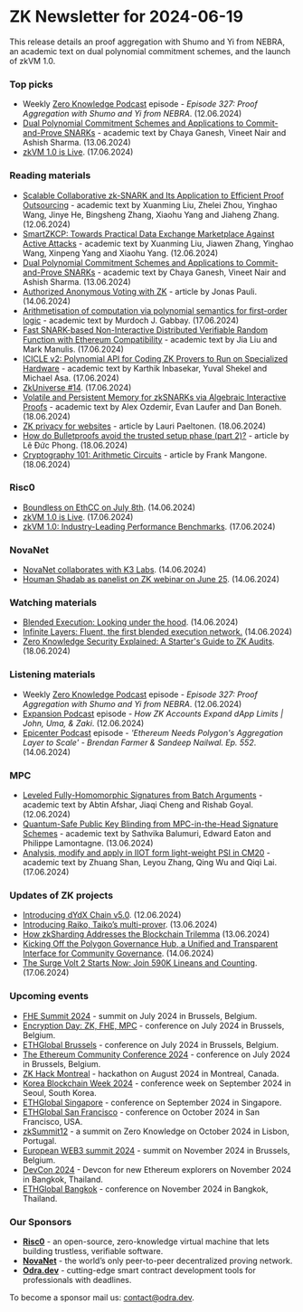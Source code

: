 # ZK Newsletter for 2024-06-19
This release details an proof aggregation with Shumo and Yi from NEBRA, an academic text on dual polynomial commitment schemes, and the launch of zkVM 1.0.

### Top picks
* Weekly [Zero Knowledge Podcast](https://zeroknowledge.fm/327-2/) episode - *Episode 327: Proof Aggregation with Shumo and Yi from NEBRA*. (12.06.2024)
* [Dual Polynomial Commitment Schemes and Applications to Commit-and-Prove SNARKs](https://eprint.iacr.org/2024/943.pdf) - academic text by Chaya Ganesh, Vineet Nair and Ashish Sharma. (13.06.2024)
* [zkVM 1.0 is Live](https://www.risczero.com/blog/hello-zkvm-1-0). (17.06.2024)

### Reading materials 
* [Scalable Collaborative zk-SNARK and Its Application to Efficient Proof Outsourcing](https://eprint.iacr.org/2024/940.pdf) - academic text by Xuanming Liu, Zhelei Zhou, Yinghao Wang, Jinye He, Bingsheng Zhang, Xiaohu Yang and Jiaheng Zhang. (12.06.2024)
* [SmartZKCP: Towards Practical Data Exchange Marketplace Against Active Attacks](https://eprint.iacr.org/2024/941.pdf) - academic text by Xuanming Liu, Jiawen Zhang, Yinghao Wang, Xinpeng Yang and Xiaohu Yang. (12.06.2024)
* [Dual Polynomial Commitment Schemes and Applications to Commit-and-Prove SNARKs](https://eprint.iacr.org/2024/943.pdf) - academic text by Chaya Ganesh, Vineet Nair and Ashish Sharma. (13.06.2024)
* [Authorized Anonymous Voting with ZK](https://medium.com/@jonas_casper/authorized-anonymous-voting-with-zk-721853cd8709) - article by Jonas Pauli. (14.06.2024)
* [Arithmetisation of computation via polynomial semantics for first-order logic](https://eprint.iacr.org/2024/954.pdf) - academic text by Murdoch J. Gabbay. (17.06.2024)
* [Fast SNARK-based Non-Interactive Distributed Verifiable Random Function with Ethereum Compatibility](https://eprint.iacr.org/2024/968.pdf) - academic text by Jia Liu and Mark Manulis. (17.06.2024)
* [ICICLE v2: Polynomial API for Coding ZK Provers to Run on Specialized Hardware](https://eprint.iacr.org/2024/973.pdf) - academic text by Karthik Inbasekar, Yuval Shekel and Michael Asa. (17.06.2024)
* [ZkUniverse #14](https://medium.com/@ZkCampus/zkuniverse-14-029c7518db62). (17.06.2024)
* [Volatile and Persistent Memory for zkSNARKs via Algebraic Interactive Proofs](https://eprint.iacr.org/2024/979.pdf) - academic text by Alex Ozdemir, Evan Laufer and Dan Boneh. (18.06.2024)
* [ZK privacy for websites](https://medium.com/@laurippeltonen/zk-privacy-for-websites-3e6a67fc79b1) - article by Lauri Paeltonen. (18.06.2024)
* [How do Bulletproofs avoid the trusted setup phase (part 2)?](https://leducphong.medium.com/how-do-bulletproofs-avoid-the-trusted-setup-phase-part-2-68a9da23e1f6) - article by Lê Đức Phong. (18.06.2024)
* [Cryptography 101: Arithmetic Circuits](https://medium.com/@francomangone18/cryptography-101-arithmetic-circuits-351ca87647a9) - article by Frank Mangone. (18.06.2024)

### Risc0
* [Boundless on EthCC on July 8th](https://x.com/RiscZero/status/1801603437173321857). (14.06.2024)
* [zkVM 1.0 is Live](https://www.risczero.com/blog/hello-zkvm-1-0). (17.06.2024)
* [zkVM 1.0: Industry-Leading Performance Benchmarks](https://www.risczero.com/blog/beating-moores-law-with-zkvm-1-0). (17.06.2024)

### NovaNet 
* [NovaNet collaborates with K3 Labs](https://x.com/k3_labs/status/1801545284515729828). (14.06.2024)
* [Houman Shadab as panelist on ZK webinar on June 25](https://x.com/EntEthAlliance/status/1801654113790259273). (14.06.2024)

### Watching materials
* [Blended Execution: Looking under the hood](https://www.youtube.com/watch?v=e4ZysLwoQ8c). (14.06.2024)
* [Infinite Layers: Fluent, the first blended execution network.](https://www.youtube.com/watch?v=Ma64fs7-M9E) (14.06.2024)
* [Zero Knowledge Security Explained: A Starter's Guide to ZK Audits](https://www.youtube.com/watch?v=hxPjKct-5iQ). (18.06.2024)

### Listening materials
* Weekly [Zero Knowledge Podcast](https://zeroknowledge.fm/327-2/) episode - *Episode 327: Proof Aggregation with Shumo and Yi from NEBRA*. (12.06.2024)
* [Expansion Podcast](https://www.youtube.com/watch?v=VMmI77qcLyg) episode - *How ZK Accounts Expand dApp Limits | John, Uma, & Zaki*. (12.06.2024) 
* [Epicenter Podcast](https://www.youtube.com/watch?v=pCzjW6GrRTg) episode - *'Ethereum Needs Polygon's Aggregation Layer to Scale' - Brendan Farmer & Sandeep Nailwal. Ep. 552*. (14.06.2024)

### MPC
* [Leveled Fully-Homomorphic Signatures from Batch Arguments](https://eprint.iacr.org/2024/931.pdf) - academic text by Abtin Afshar, Jiaqi Cheng and Rishab Goyal. (12.06.2024)
* [Quantum-Safe Public Key Blinding from MPC-in-the-Head Signature Schemes](https://eprint.iacr.org/2024/945.pdf) - academic text by Sathvika Balumuri, Edward Eaton and Philippe Lamontagne. (13.06.2024)
* [Analysis, modify and apply in IIOT form light-weight PSI in CM20](https://eprint.iacr.org/2024/969.pdf) - academic text by Zhuang Shan, Leyou Zhang, Qing Wu and Qiqi Lai. (17.06.2024)
 
### Updates of ZK projects
* [Introducing dYdX Chain v5.0](https://dydx.exchange/blog/version-5). (12.06.2024)
* [Introducing Raiko, Taiko’s multi-prover](https://taiko.mirror.xyz/qmw6Or2T8OnadFpqULXDZaIzsBKRVvavB-AEUvp6fxM). (13.06.2024)
* [How zkSharding Addresses the Blockchain Trilemma](https://nil.foundation/blog/post/zkSharding_scaling) (13.06.2024)
* [Kicking Off the Polygon Governance Hub, a Unified and Transparent Interface for Community Governance](https://polygon.technology/blog/kicking-off-the-polygon-governance-hub-a-unified-and-transparent-interface-for-community-governance). (14.06.2024)
* [The Surge Volt 2 Starts Now: Join 590K Lineans and Counting](https://linea.mirror.xyz/atPtcNQWJg02G-Za-nOB5A5OQKcZn_t1Blq05PO-17I). (17.06.2024)

### Upcoming events
* [FHE Summit 2024](https://twitter.com/FHEOnchain/status/1777666116455911823/photo/1/) - summit on July 2024 in Brussels, Belgium. 
* [Encryption Day: ZK, FHE, MPC](https://lu.ma/encrypt) - conference on July 2024 in Brussels, Belgium.
* [ETHGlobal Brussels](https://ethglobal.com/events/brussels) - conference on July 2024 in Brussels, Belgium. 
* [The Ethereum Community Conference 2024](https://ethcc.io/) - conference on July 2024 in Brussels, Belgium. 
* [ZK Hack Montreal](https://zk-hack-montreal.devfolio.co/) - hackathon on August 2024 in Montreal, Canada.
* [Korea Blockchain Week 2024](https://koreablockchainweek.com/) - conference week on September 2024 in Seoul, South Korea.
* [ETHGlobal Singapore](https://ethglobal.com/events/singapore2024) - conference on September 2024 in Singapore.
* [ETHGlobal San Francisco](https://ethglobal.com/events/sanfrancisco2024) - conference on October 2024 in San Francisco, USA.
* [zkSummit12](https://www.zksummit.com/) - a summit on Zero Knowledge on October 2024 in Lisbon, Portugal.
* [European WEB3 summit 2024](https://www.web3eurosummit.eu/) - summit on November 2024 in Brussels, Belgium.
* [DevCon 2024](https://devcon.org/) - Devcon for new Ethereum explorers on November 2024 in Bangkok, Thailand.
* [ETHGlobal Bangkok](https://ethglobal.com/events/bangkok) - conference on November 2024 in Bangkok, Thailand. 

### Our Sponsors
* **[Risc0](https://www.risczero.com/)** - an open-source, zero-knowledge virtual machine that lets building trustless, verifiable software.
* **[NovaNet](https://www.novanet.xyz/)** - the world’s only peer-to-peer decentralized proving network.
* **[Odra.dev](https://odra.dev)** - cutting-edge smart contract development tools for professionals with deadlines.
 
To become a sponsor mail us: contact@odra.dev.